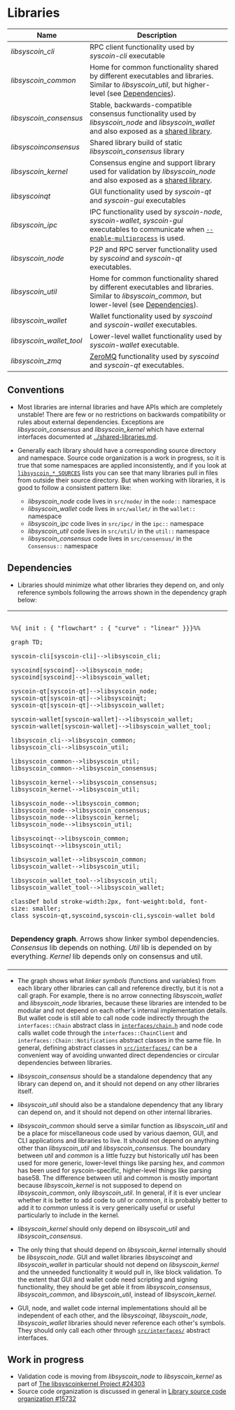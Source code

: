 # Libraries

| Name                     | Description |
|--------------------------|-------------|
| *libsyscoin_cli*         | RPC client functionality used by *syscoin-cli* executable |
| *libsyscoin_common*      | Home for common functionality shared by different executables and libraries. Similar to *libsyscoin_util*, but higher-level (see [Dependencies](#dependencies)). |
| *libsyscoin_consensus*   | Stable, backwards-compatible consensus functionality used by *libsyscoin_node* and *libsyscoin_wallet* and also exposed as a [shared library](../shared-libraries.md). |
| *libsyscoinconsensus*    | Shared library build of static *libsyscoin_consensus* library |
| *libsyscoin_kernel*      | Consensus engine and support library used for validation by *libsyscoin_node* and also exposed as a [shared library](../shared-libraries.md). |
| *libsyscoinqt*           | GUI functionality used by *syscoin-qt* and *syscoin-gui* executables |
| *libsyscoin_ipc*         | IPC functionality used by *syscoin-node*, *syscoin-wallet*, *syscoin-gui* executables to communicate when [`--enable-multiprocess`](multiprocess.md) is used. |
| *libsyscoin_node*        | P2P and RPC server functionality used by *syscoind* and *syscoin-qt* executables. |
| *libsyscoin_util*        | Home for common functionality shared by different executables and libraries. Similar to *libsyscoin_common*, but lower-level (see [Dependencies](#dependencies)). |
| *libsyscoin_wallet*      | Wallet functionality used by *syscoind* and *syscoin-wallet* executables. |
| *libsyscoin_wallet_tool* | Lower-level wallet functionality used by *syscoin-wallet* executable. |
| *libsyscoin_zmq*         | [ZeroMQ](../zmq.md) functionality used by *syscoind* and *syscoin-qt* executables. |

## Conventions

- Most libraries are internal libraries and have APIs which are completely unstable! There are few or no restrictions on backwards compatibility or rules about external dependencies. Exceptions are *libsyscoin_consensus* and *libsyscoin_kernel* which have external interfaces documented at [../shared-libraries.md](../shared-libraries.md).

- Generally each library should have a corresponding source directory and namespace. Source code organization is a work in progress, so it is true that some namespaces are applied inconsistently, and if you look at [`libsyscoin_*_SOURCES`](../../src/Makefile.am) lists you can see that many libraries pull in files from outside their source directory. But when working with libraries, it is good to follow a consistent pattern like:

  - *libsyscoin_node* code lives in `src/node/` in the `node::` namespace
  - *libsyscoin_wallet* code lives in `src/wallet/` in the `wallet::` namespace
  - *libsyscoin_ipc* code lives in `src/ipc/` in the `ipc::` namespace
  - *libsyscoin_util* code lives in `src/util/` in the `util::` namespace
  - *libsyscoin_consensus* code lives in `src/consensus/` in the `Consensus::` namespace

## Dependencies

- Libraries should minimize what other libraries they depend on, and only reference symbols following the arrows shown in the dependency graph below:

<table><tr><td>

```mermaid

%%{ init : { "flowchart" : { "curve" : "linear" }}}%%

graph TD;

syscoin-cli[syscoin-cli]-->libsyscoin_cli;

syscoind[syscoind]-->libsyscoin_node;
syscoind[syscoind]-->libsyscoin_wallet;

syscoin-qt[syscoin-qt]-->libsyscoin_node;
syscoin-qt[syscoin-qt]-->libsyscoinqt;
syscoin-qt[syscoin-qt]-->libsyscoin_wallet;

syscoin-wallet[syscoin-wallet]-->libsyscoin_wallet;
syscoin-wallet[syscoin-wallet]-->libsyscoin_wallet_tool;

libsyscoin_cli-->libsyscoin_common;
libsyscoin_cli-->libsyscoin_util;

libsyscoin_common-->libsyscoin_util;
libsyscoin_common-->libsyscoin_consensus;

libsyscoin_kernel-->libsyscoin_consensus;
libsyscoin_kernel-->libsyscoin_util;

libsyscoin_node-->libsyscoin_common;
libsyscoin_node-->libsyscoin_consensus;
libsyscoin_node-->libsyscoin_kernel;
libsyscoin_node-->libsyscoin_util;

libsyscoinqt-->libsyscoin_common;
libsyscoinqt-->libsyscoin_util;

libsyscoin_wallet-->libsyscoin_common;
libsyscoin_wallet-->libsyscoin_util;

libsyscoin_wallet_tool-->libsyscoin_util;
libsyscoin_wallet_tool-->libsyscoin_wallet;

classDef bold stroke-width:2px, font-weight:bold, font-size: smaller;
class syscoin-qt,syscoind,syscoin-cli,syscoin-wallet bold
```
</td></tr><tr><td>

**Dependency graph**. Arrows show linker symbol dependencies. *Consensus* lib depends on nothing. *Util* lib is depended on by everything. *Kernel* lib depends only on consensus and util.

</td></tr></table>

- The graph shows what _linker symbols_ (functions and variables) from each library other libraries can call and reference directly, but it is not a call graph. For example, there is no arrow connecting *libsyscoin_wallet* and *libsyscoin_node* libraries, because these libraries are intended to be modular and not depend on each other's internal implementation details. But wallet code is still able to call node code indirectly through the `interfaces::Chain` abstract class in [`interfaces/chain.h`](../../src/interfaces/chain.h) and node code calls wallet code through the `interfaces::ChainClient` and `interfaces::Chain::Notifications` abstract classes in the same file. In general, defining abstract classes in [`src/interfaces/`](../../src/interfaces/) can be a convenient way of avoiding unwanted direct dependencies or circular dependencies between libraries.

- *libsyscoin_consensus* should be a standalone dependency that any library can depend on, and it should not depend on any other libraries itself.

- *libsyscoin_util* should also be a standalone dependency that any library can depend on, and it should not depend on other internal libraries.

- *libsyscoin_common* should serve a similar function as *libsyscoin_util* and be a place for miscellaneous code used by various daemon, GUI, and CLI applications and libraries to live. It should not depend on anything other than *libsyscoin_util* and *libsyscoin_consensus*. The boundary between _util_ and _common_ is a little fuzzy but historically _util_ has been used for more generic, lower-level things like parsing hex, and _common_ has been used for syscoin-specific, higher-level things like parsing base58. The difference between util and common is mostly important because *libsyscoin_kernel* is not supposed to depend on *libsyscoin_common*, only *libsyscoin_util*. In general, if it is ever unclear whether it is better to add code to *util* or *common*, it is probably better to add it to *common* unless it is very generically useful or useful particularly to include in the kernel.


- *libsyscoin_kernel* should only depend on *libsyscoin_util* and *libsyscoin_consensus*.

- The only thing that should depend on *libsyscoin_kernel* internally should be *libsyscoin_node*. GUI and wallet libraries *libsyscoinqt* and *libsyscoin_wallet* in particular should not depend on *libsyscoin_kernel* and the unneeded functionality it would pull in, like block validation. To the extent that GUI and wallet code need scripting and signing functionality, they should be get able it from *libsyscoin_consensus*, *libsyscoin_common*, and *libsyscoin_util*, instead of *libsyscoin_kernel*.

- GUI, node, and wallet code internal implementations should all be independent of each other, and the *libsyscoinqt*, *libsyscoin_node*, *libsyscoin_wallet* libraries should never reference each other's symbols. They should only call each other through [`src/interfaces/`](`../../src/interfaces/`) abstract interfaces.

## Work in progress

- Validation code is moving from *libsyscoin_node* to *libsyscoin_kernel* as part of [The libsyscoinkernel Project #24303](https://github.com/syscoin/syscoin/issues/24303)
- Source code organization is discussed in general in [Library source code organization #15732](https://github.com/syscoin/syscoin/issues/15732)
